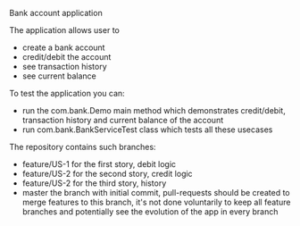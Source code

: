 Bank account application

The application allows user to 
- create a bank account
- credit/debit the account
- see transaction history
- see current balance

To test the application you can:
- run the com.bank.Demo main method which demonstrates credit/debit, transaction history and current balance of the account
- run com.bank.BankServiceTest class which tests all these usecases

The repository contains such branches:
- feature/US-1 for the first story, debit logic
- feature/US-2 for the second story, credit logic
- feature/US-2 for the third story, history
- master the branch with initial commit, pull-requests should be created to merge features to this branch, it's not done voluntarily to keep all feature branches and potentially see the evolution of the app in every branch 

